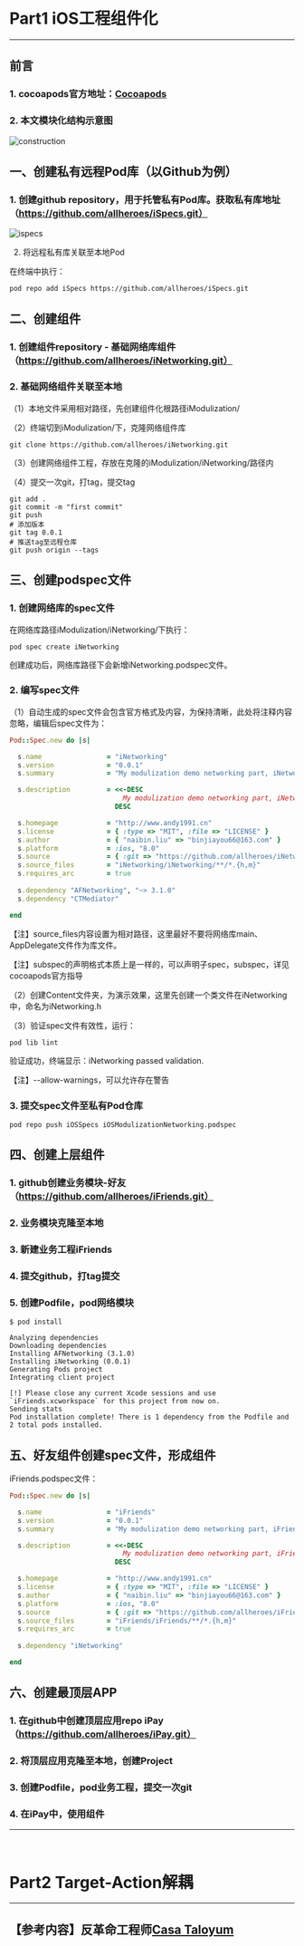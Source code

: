 # Part1 iOS工程组件化

<hr>

## 前言

### 1. cocoapods官方地址：[Cocoapods](https://guides.cocoapods.org/)

### 2. 本文模块化结构示意图

![construction](../resources/images/modulization/construction.png)



## 一、创建私有远程Pod库（以Github为例）

### 1. 创建github repository，用于托管私有Pod库。获取私有库地址（https://github.com/allheroes/iSpecs.git）

![ispecs](../resources/images/modulization/ispecs.png)

2. 将远程私有库关联至本地Pod

在终端中执行：

```shell
pod repo add iSpecs https://github.com/allheroes/iSpecs.git
```



## 二、创建组件

### 1. 创建组件repository - 基础网络库组件（https://github.com/allheroes/iNetworking.git）

### 2. 基础网络组件关联至本地

（1）本地文件采用相对路径，先创建组件化根路径iModulization/

（2）终端切到iModulization/下，克隆网络组件库

```shell
git clone https://github.com/allheroes/iNetworking.git
```

（3）创建网络组件工程，存放在克隆的iModulization/iNetworking/路径内

（4）提交一次git，打tag，提交tag

```shell
git add .
git commit -m "first commit"
git push
# 添加版本
git tag 0.0.1
# 推送tag至远程仓库
git push origin --tags
```



## 三、创建podspec文件

### 1. 创建网络库的spec文件

在网络库路径iModulization/iNetworking/下执行：

```shell
pod spec create iNetworking
```

创建成功后，网络库路径下会新增iNetworking.podspec文件。

### 2. 编写spec文件

（1）自动生成的spec文件会包含官方格式及内容，为保持清晰，此处将注释内容忽略，编辑后spec文件为：

```ruby
Pod::Spec.new do |s|

  s.name                = "iNetworking"
  s.version             = "0.0.1"
  s.summary             = "My modulization demo networking part, iNetworking."

  s.description         = <<-DESC
                            My modulization demo networking part, iNetworking. Good luck to me.
                          DESC

  s.homepage            = "http://www.andy1991.cn"
  s.license             = { :type => "MIT", :file => "LICENSE" }
  s.author              = { "naibin.liu" => "binjiayou66@163.com" }
  s.platform            = :ios, "8.0"
  s.source              = { :git => "https://github.com/allheroes/iNetworking.git", :tag => "#{s.version}" }
  s.source_files        = "iNetworking/iNetworking/**/*.{h,m}"
  s.requires_arc        = true
  
  s.dependency "AFNetworking", "~> 3.1.0" 
  s.dependency "CTMediator"

end
```

【注】source_files内容设置为相对路径，这里最好不要将网络库main、AppDelegate文件作为库文件。

【注】subspec的声明格式本质上是一样的，可以声明子spec，subspec，详见cocoapods官方指导

（2）创建Content文件夹，为演示效果，这里先创建一个类文件在iNetworking中，命名为iNetworking.h

（3）验证spec文件有效性，运行：

```shell
pod lib lint
```

验证成功，终端显示：iNetworking passed validation.

【注】--allow-warnings，可以允许存在警告

### 3. 提交spec文件至私有Pod仓库

```shell
pod repo push iOSSpecs iOSModulizationNetworking.podspec
```



## 四、创建上层组件

### 1. github创建业务模块-好友（https://github.com/allheroes/iFriends.git）

### 2. 业务模块克隆至本地

### 3. 新建业务工程iFriends

### 4. 提交github，打tag提交

### 5. 创建Podfile，pod网络模块

```shell
$ pod install

Analyzing dependencies
Downloading dependencies
Installing AFNetworking (3.1.0)
Installing iNetworking (0.0.1)
Generating Pods project
Integrating client project

[!] Please close any current Xcode sessions and use `iFriends.xcworkspace` for this project from now on.
Sending stats
Pod installation complete! There is 1 dependency from the Podfile and 2 total pods installed.
```



## 五、好友组件创建spec文件，形成组件

 iFriends.podspec文件：

```ruby
Pod::Spec.new do |s|

  s.name                = "iFriends"
  s.version             = "0.0.1"
  s.summary             = "My modulization demo networking part, iFriends."

  s.description         = <<-DESC
                            My modulization demo networking part, iFriends. Good luck to me.
                          DESC

  s.homepage            = "http://www.andy1991.cn"
  s.license             = { :type => "MIT", :file => "LICENSE" }
  s.author              = { "naibin.liu" => "binjiayou66@163.com" }
  s.platform            = :ios, "8.0"
  s.source              = { :git => "https://github.com/allheroes/iFriends.git", :tag => "#{s.version}" }
  s.source_files        = "iFriends/iFriends/**/*.{h,m}"
  s.requires_arc        = true
  
  s.dependency "iNetworking"

end
```



## 六、创建最顶层APP

### 1. 在github中创建顶层应用repo iPay（https://github.com/allheroes/iPay.git）

### 2. 将顶层应用克隆至本地，创建Project

### 3. 创建Podfile，pod业务工程，提交一次git

### 4. 在iPay中，使用组件

<hr>

<br>

# Part2 Target-Action解耦

<hr>

## 【参考内容】反革命工程师[Casa Taloyum](https://casatwy.com/)